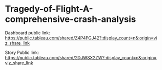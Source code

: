 # Tragedy-of-Flight-A-comprehensive-crash-analysis


Dashboard public link: https://public.tableau.com/shared/Z4P4FGJ42?:display_count=n&:origin=viz_share_link

Story Public link: https://public.tableau.com/shared/2DJWSX2ZW?:display_count=n&:origin=viz_share_link
